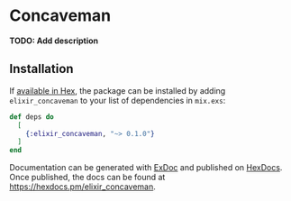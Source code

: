 # Concaveman

**TODO: Add description**

## Installation

If [available in Hex](https://hex.pm/docs/publish), the package can be installed
by adding `elixir_concaveman` to your list of dependencies in `mix.exs`:

```elixir
def deps do
  [
    {:elixir_concaveman, "~> 0.1.0"}
  ]
end
```

Documentation can be generated with [ExDoc](https://github.com/elixir-lang/ex_doc)
and published on [HexDocs](https://hexdocs.pm). Once published, the docs can
be found at <https://hexdocs.pm/elixir_concaveman>.

